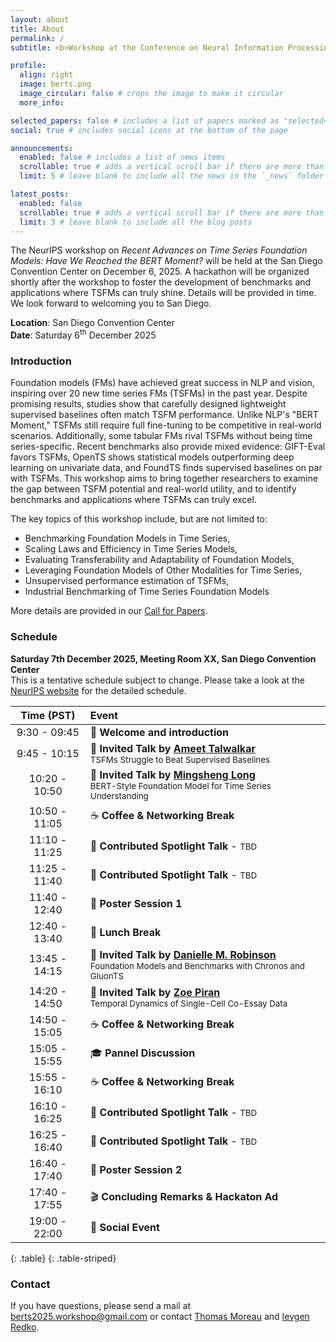 ```yaml
---
layout: about
title: About
permalink: /
subtitle: <b>Workshop at the Conference on Neural Information Processing Systems (NeurIPS) 2025</b>

profile:
  align: right
  image: berts.png
  image_circular: false # crops the image to make it circular
  more_info: 

selected_papers: false # includes a list of papers marked as "selected={true}"
social: true # includes social icons at the bottom of the page

announcements:
  enabled: false # includes a list of news items
  scrollable: true # adds a vertical scroll bar if there are more than 3 news items
  limit: 5 # leave blank to include all the news in the `_news` folder

latest_posts:
  enabled: false
  scrollable: true # adds a vertical scroll bar if there are more than 3 new posts items
  limit: 3 # leave blank to include all the blog posts
---
```


The NeurIPS workshop on *Recent Advances on Time Series Foundation Models: Have We Reached the BERT Moment?* will be held at the San Diego Convention Center on December 6, 2025.
A hackathon will be organized shortly after the workshop to foster the development of benchmarks and applications where TSFMs can truly shine. Details will be provided in time. We look forward to welcoming you to San Diego. 

**Location**: San Diego Convention Center<br>
**Date**: Saturday 6<sup>th</sup> December 2025

### Introduction

Foundation models (FMs) have achieved great success in NLP and vision, inspiring over 20 new time series FMs (TSFMs) in the past year. Despite promising results, studies show that carefully designed lightweight supervised baselines often match TSFM performance. Unlike NLP's "BERT Moment," TSFMs still require full fine-tuning to be competitive in real-world scenarios. Additionally, some tabular FMs rival TSFMs without being time series-specific. Recent benchmarks also provide mixed evidence: GIFT-Eval favors TSFMs, OpenTS shows statistical models outperforming deep learning on univariate data, and FoundTS finds supervised baselines on par with TSFMs. This workshop aims to bring together researchers to examine the gap between TSFM potential and real-world utility, and to identify benchmarks and applications where TSFMs can truly excel.

The key topics of this workshop include, but are not limited to:
- Benchmarking Foundation Models in Time Series,
- Scaling Laws and Efficiency in Time Series Models,
- Evaluating Transferability and Adaptability of Foundation Models,
- Leveraging Foundation Models of Other Modalities for Time Series,
- Unsupervised performance estimation of TSFMs,
- Industrial Benchmarking of Time Series Foundation Models

More details are provided in our [Call for Papers](/call-for-papers/).

### Schedule
**Saturday 7th December 2025, Meeting Room XX, San Diego Convention Center** <br>
This is a tentative schedule subject to change. Please take a look at the [NeurIPS website](https://neurips.cc/) for the detailed schedule.

| **Time (PST)**                                | **Event**                                                                                                                                                                   |
|:------------------------------------------:|:------------------------------------------------------------------------------------------------------------------------------------------------------------------------|
| 9:30 - 09:45                  | 🥁 **Welcome and introduction**                                                                                                                                              |
| 9:45 - 10:15                  | 📢 **Invited Talk by <a href="https://www.cs.cmu.edu/~atalwalk/">Ameet Talwalkar</a>** <br /> <small>TSFMs Struggle to Beat Supervised Baselines<small/>                                                                                       |
| 10:20 - 10:50                 | 📢 **Invited Talk by <a href="https://ise.thss.tsinghua.edu.cn/~mlong/">Mingsheng Long</a>** <br /> <small>BERT-Style Foundation Model for Time Series Understanding<small/>                                                                           |
| 10:50 - 11:05                 | ☕ **Coffee & Networking Break**                                                                                                             |
| 11:10 - 11:25                 | 🎤 **Contributed Spotlight Talk** - <small>TBD<small/>                                                                                           |
| 11:25 - 11:40                 | 🎤 **Contributed Spotlight Talk** - <small>TBD<small/>                                                                                                          |
| 11:40 - 12:40                 | 📑 **Poster Session 1**                                                                                                                                   |
| 12:40 - 13:40                 | 🦞 **Lunch Break**   |
| 13:45 - 14:15                 | 📢 **Invited Talk by <a href="https://dcmaddix.github.io/">Danielle M. Robinson</a>** <br /> <small>Foundation Models and Benchmarks with Chronos and GluonTS<small/>                                                                             |
| 14:20 - 14:50                 | 📢 **Invited Talk by <a href="https://www.zoepiran.com/en/latest/">Zoe Piran</a>** <br /> <small>Temporal Dynamics of Single-Cell Co-Essay Data<small/>                                         |
| 14:50 - 15:05                 | ☕ **Coffee & Networking Break**                                                                                                                           |
| 15:05 - 15:55                 | 🎓 **Pannel Discussion**                                                                                                                                                             |
| 15:55 - 16:10                 | ☕ **Coffee & Networking Break**                                                                                                                           |
| 16:10 - 16:25                 | 🎤 **Contributed Spotlight Talk** - <small>TBD<small/>                                                                                                                              |
| 16:25 - 16:40                 | 🎤 **Contributed Spotlight Talk** - <small>TBD<small/>                                                                   |
| 16:40 - 17:40                 | 📑 **Poster Session 2**                                                                                  |
| 17:40 - 17:55                 | 🎬 **Concluding Remarks & Hackaton Ad**                                          |
| 19:00 - 22:00                 | 🍻 **Social Event**                                          |
{: .table}
{: .table-striped}

### Contact

If you have questions, please send a mail at [berts2025.workshop@gmail.com](mailto:berts2025.workshop@gmail.com) or contact [Thomas Moreau](mailto:thomas.moreau@inria.fr) and [Ievgen Redko](mailto:ievgen.redko@gmail.com).
